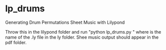 # lp_drums
Generating Drum Permutations Sheet Music with Lilypond

Throw this in the lilypond folder and run "python lp_drums.py <filename>" where <filename> is the name of the .ly file in the ly folder. Shee music output should appear in the pdf folder.

